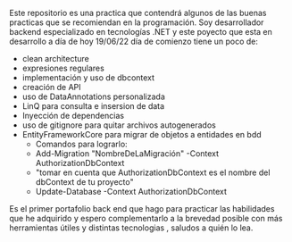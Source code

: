 Este repositorio es una practica que contendrá algunos de las buenas practicas que se recomiendan en la programación.
Soy desarrollador backend especializado en tecnologías .NET y este poyecto que esta en desarrollo a día de hoy 19/06/22 día de comienzo tiene un poco de:
* clean architecture
* expresiones regulares
* implementación y uso de dbcontext
* creación de API
* uso de DataAnnotations personalizada
* LinQ para consulta e insersion de data
* Inyección de dependencias
* uso de gitignore para quitar archivos autogenerados
* EntityFrameworkCore para migrar de objetos a entidades en bdd
    * Comandos para lograrlo:
    * Add-Migration "NombreDeLaMigración" -Context AuthorizationDbContext
    * "tomar en cuenta que AuthorizationDbContext es el nombre del dbContext de tu proyecto"
    * Update-Database -Context AuthorizationDbContext

Es el primer portafolio back end que hago para practicar las habilidades que he adquirido y espero complementarlo a la brevedad posible con más herramientas útiles y distintas tecnologias
, saludos a quién lo lea.
